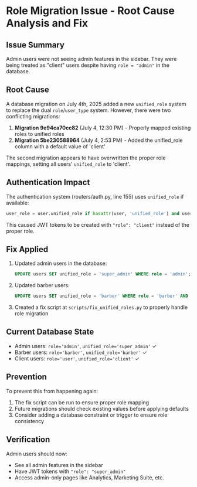 # Role Migration Issue - Root Cause Analysis and Fix

## Issue Summary
Admin users were not seeing admin features in the sidebar. They were being treated as "client" users despite having `role = "admin"` in the database.

## Root Cause
A database migration on July 4th, 2025 added a new `unified_role` system to replace the dual `role`/`user_type` system. However, there were two conflicting migrations:

1. **Migration 9e94ca70cc82** (July 4, 12:30 PM) - Properly mapped existing roles to unified roles
2. **Migration 5be230588964** (July 4, 2:53 PM) - Added the unified_role column with a default value of 'client'

The second migration appears to have overwritten the proper role mappings, setting all users' `unified_role` to 'client'.

## Authentication Impact
The authentication system (routers/auth.py, line 155) uses `unified_role` if available:
```python
user_role = user.unified_role if hasattr(user, 'unified_role') and user.unified_role else user.role
```

This caused JWT tokens to be created with `"role": "client"` instead of the proper role.

## Fix Applied
1. Updated admin users in the database:
   ```sql
   UPDATE users SET unified_role = 'super_admin' WHERE role = 'admin';
   ```

2. Updated barber users:
   ```sql
   UPDATE users SET unified_role = 'barber' WHERE role = 'barber' AND user_type = 'client';
   ```

3. Created a fix script at `scripts/fix_unified_roles.py` to properly handle role migration

## Current Database State
- Admin users: `role='admin'`, `unified_role='super_admin'` ✓
- Barber users: `role='barber'`, `unified_role='barber'` ✓
- Client users: `role='user'`, `unified_role='client'` ✓

## Prevention
To prevent this from happening again:
1. The fix script can be run to ensure proper role mapping
2. Future migrations should check existing values before applying defaults
3. Consider adding a database constraint or trigger to ensure role consistency

## Verification
Admin users should now:
- See all admin features in the sidebar
- Have JWT tokens with `"role": "super_admin"`
- Access admin-only pages like Analytics, Marketing Suite, etc.
